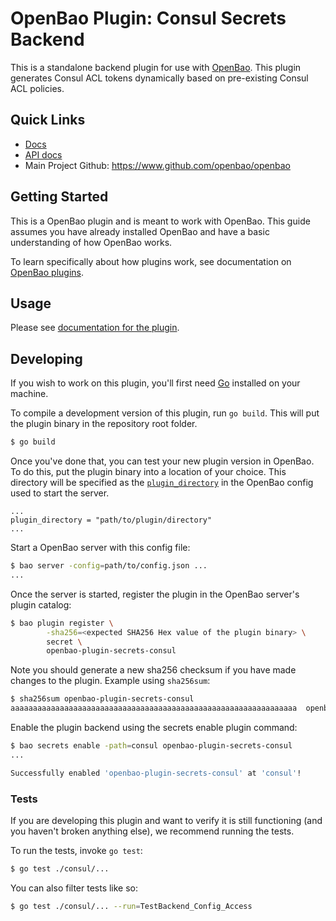# OpenBao Plugin: Consul Secrets Backend

This is a standalone backend plugin for use with
[OpenBao](https://www.github.com/openbao/openbao). This plugin generates Consul
ACL tokens dynamically based on pre-existing Consul ACL policies.

## Quick Links
- [Docs](docs/readme.md)
- [API docs](docs/api/readme.md)
- Main Project Github: https://www.github.com/openbao/openbao

## Getting Started

This is a OpenBao plugin and is meant to work with OpenBao. This guide assumes
you have already installed OpenBao and have a basic understanding of how OpenBao
works.

To learn specifically about how plugins work, see documentation on [OpenBao
plugins](https://github.com/openbao/openbao/blob/development/website/content/docs/plugins/index.mdx).

## Usage

Please see [documentation for the plugin](docs/readme.md).

## Developing

If you wish to work on this plugin, you'll first need
[Go](https://www.golang.org) installed on your machine.

To compile a development version of this plugin, run `go build`. This will put
the plugin binary in the repository root folder.

```sh
$ go build
```

Once you've done that, you can test your new plugin version in OpenBao. To do
this, put the plugin binary into a location of your choice. This directory will
be specified as the
[`plugin_directory`](https://github.com/openbao/openbao/blob/development/website/content/docs/configuration/index.mdx)
in the OpenBao config used to start the server.

```hcl
...
plugin_directory = "path/to/plugin/directory"
...
```

Start a OpenBao server with this config file:
```sh
$ bao server -config=path/to/config.json ...
...
```

Once the server is started, register the plugin in the OpenBao server's plugin
catalog:

```sh
$ bao plugin register \
        -sha256=<expected SHA256 Hex value of the plugin binary> \
        secret \
        openbao-plugin-secrets-consul
```

Note you should generate a new sha256 checksum if you have made changes to the
plugin. Example using `sha256sum`:

```sh
$ sha256sum openbao-plugin-secrets-consul 
aaaaaaaaaaaaaaaaaaaaaaaaaaaaaaaaaaaaaaaaaaaaaaaaaaaaaaaaaaaaaaaa  openbao-plugin-secrets-consul
```

Enable the plugin backend using the secrets enable plugin command:

```sh
$ bao secrets enable -path=consul openbao-plugin-secrets-consul
...

Successfully enabled 'openbao-plugin-secrets-consul' at 'consul'!
```

### Tests

If you are developing this plugin and want to verify it is still
functioning (and you haven't broken anything else), we recommend
running the tests.

To run the tests, invoke `go test`:

```sh
$ go test ./consul/...
```

You can also filter tests like so:

```sh
$ go test ./consul/... --run=TestBackend_Config_Access
```
